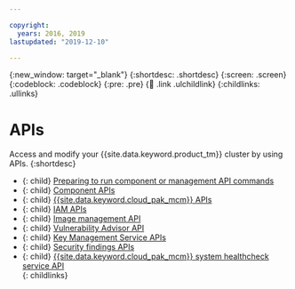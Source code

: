 ```yaml
---

copyright:
  years: 2016, 2019
lastupdated: "2019-12-10"

---
```


{:new_window: target="_blank"}
{:shortdesc: .shortdesc}
{:screen: .screen}
{:codeblock: .codeblock}
{:pre: .pre}
{:child: .link .ulchildlink}
{:childlinks: .ullinks}

# APIs

Access and modify your {{site.data.keyword.product_tm}} cluster by using APIs.
{:shortdesc}

- {: child} [Preparing to run component or management API commands](../iam/3.4.0/apis/access_api.md) <br />
- {: child} [Component APIs](../apis/component_apis.md) <br />
- {: child} [{{site.data.keyword.cloud_pak_mcm}} APIs](../apis/mcm_apis.md) <br />
- {: child} [IAM APIs](../iam/3.4.0/apis/apis_iam.md) <br />
- {: child} [Image management API](../apis/image_management.md) <br />
- {: child} [Vulnerability Advisor API](../apis/va_api.md) <br />
- {: child} [Key Management Service APIs](../apis/kms_apis.md) <br />
- {: child} [Security findings APIs](../apis/sa_api.json) <br />
- {: child} [{{site.data.keyword.cloud_pak_mcm}} system healthcheck service API](../apis/system_hc_api.json) <br />
{: childlinks}
